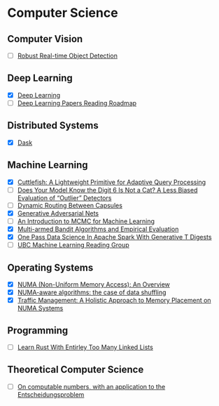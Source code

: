 # Computer Science

## Computer Vision

  - [ ] [Robust Real-time Object Detection](https://www.cs.cmu.edu/~efros/courses/LBMV07/Papers/viola-IJCV-01.pdf)

## Deep Learning

  - [X] [Deep Learning](http://www.cs.toronto.edu/~hinton/absps/NatureDeepReview.pdf)
  - [ ] [Deep Learning Papers Reading Roadmap](  https://github.com/floodsung/Deep-Learning-Papers-Reading-Roadmap)

## Distributed Systems

  - [X] [Dask](https://conference.scipy.org/proceedings/scipy2015/pdfs/matthew_rocklin.pdf)

## Machine Learning

  - [X] [Cuttlefish: A Lightweight Primitive for Adaptive Query Processing](https://arxiv.org/pdf/1802.09180.pdf)
  - [ ] [Does Your Model Know the Digit 6 Is Not a Cat? A Less Biased Evaluation of “Outlier” Detectors](https://arxiv.org/pdf/1809.04729.pdf)
  - [ ] [Dynamic Routing Between Capsules](https://arxiv.org/pdf/1710.09829.pdf)
  - [X] [Generative Adversarial Nets](https://arxiv.org/pdf/1406.2661.pdf)
  - [ ] [An Introduction to MCMC for Machine Learning](https://link.springer.com/content/pdf/10.1023%2FA%3A1020281327116.pdf)
  - [X] [Multi-armed Bandit Algorithms and Empirical Evaluation](https://link.springer.com/content/pdf/10.1007/11564096_42.pdf)
  - [X] [One Pass Data Science In Apache Spark With Generative T Digests](https://www.youtube.com/watch?v=uKx5mTX4v3s)
  - [ ] [UBC Machine Learning Reading Group](https://www.cs.ubc.ca/labs/lci/mlrg/)  
  
## Operating Systems

  - [X] [NUMA (Non-Uniform Memory Access): An Overview](https://queue.acm.org/detail.cfm?id=2513149)
  - [X] [NUMA-aware algorithms: the case of data shuffling](http://cidrdb.org/cidr2013/Papers/CIDR13_Paper121.pdf)
  - [X] [Traffic Management: A Holistic Approach to Memory Placement on NUMA Systems](http://www.ece.ubc.ca/~sasha/papers/asplos284-dashti.pdf)

## Programming

  - [ ] [Learn Rust With Entirley Too Many Linked Lists](https://rust-unofficial.github.io/too-many-lists/)

## Theoretical Computer Science 

  - [ ] [On computable numbers, with an application to the Entscheidungsproblem](http://www.cs.ox.ac.uk/activities/ieg/e-library/sources/tp2-ie.pdf)
